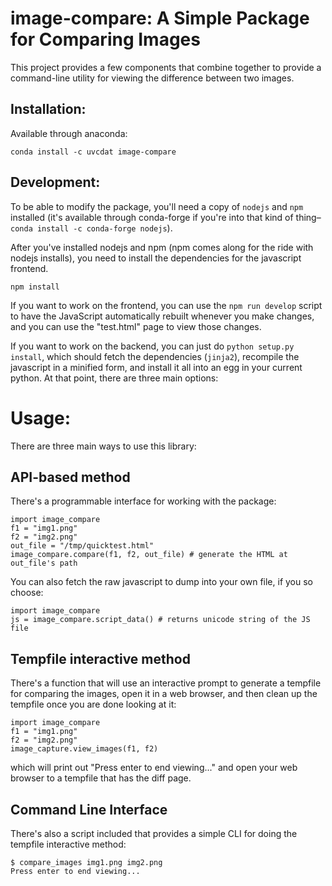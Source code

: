 # image-compare: A Simple Package for Comparing Images

This project provides a few components that combine together to provide a command-line utility for viewing the difference between two images.

## Installation:

Available through anaconda:

```
conda install -c uvcdat image-compare
```

## Development:

To be able to modify the package, you'll need a copy of `nodejs` and `npm` installed (it's available through conda-forge if you're into that kind of thing– `conda install -c conda-forge nodejs`).

After you've installed nodejs and npm (npm comes along for the ride with nodejs installs), you need to install the dependencies for the javascript frontend.

`npm install`

If you want to work on the frontend, you can use the `npm run develop` script to have the JavaScript automatically rebuilt whenever you make changes, and you can use the "test.html" page to view those changes.

If you want to work on the backend, you can just do `python setup.py install`, which should fetch the dependencies (`jinja2`), recompile the javascript in a minified form, and install it all into an egg in your current python. At that point, there are three main options:

# Usage:

There are three main ways to use this library:

## API-based method

There's a programmable interface for working with the package:

```
import image_compare
f1 = "img1.png"
f2 = "img2.png"
out_file = "/tmp/quicktest.html"
image_compare.compare(f1, f2, out_file) # generate the HTML at out_file's path
```

You can also fetch the raw javascript to dump into your own file, if you so choose:

```
import image_compare
js = image_compare.script_data() # returns unicode string of the JS file
```

## Tempfile interactive method

There's a function that will use an interactive prompt to generate a tempfile for comparing the images, open it in a web browser, and then clean up the tempfile once you are done looking at it:

```
import image_compare
f1 = "img1.png"
f2 = "img2.png"
image_capture.view_images(f1, f2)
```

which will print out "Press enter to end viewing..." and open your web browser to a tempfile that has the diff page.

## Command Line Interface

There's also a script included that provides a simple CLI for doing the tempfile interactive method:

```
$ compare_images img1.png img2.png
Press enter to end viewing...
```

